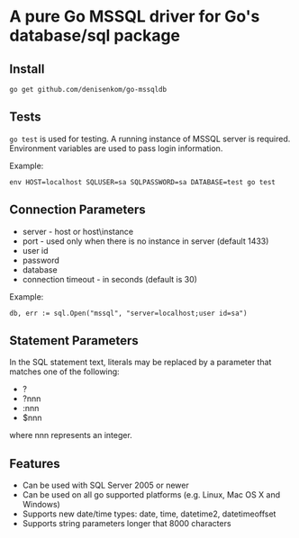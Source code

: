 # A pure Go MSSQL driver for Go's database/sql package

## Install

    go get github.com/denisenkom/go-mssqldb

## Tests

`go test` is used for testing. A running instance of MSSQL server is required.
Environment variables are used to pass login information.

Example:

    env HOST=localhost SQLUSER=sa SQLPASSWORD=sa DATABASE=test go test

## Connection Parameters

* server - host or host\instance
* port - used only when there is no instance in server (default 1433)
* user id
* password
* database
* connection timeout - in seconds (default is 30)

Example:

    db, err := sql.Open("mssql", "server=localhost;user id=sa")

## Statement Parameters

In the SQL statement text, literals may be replaced by a parameter that matches one of the following:

* ?
* ?nnn
* :nnn
* $nnn

where nnn represents an integer.

## Features

* Can be used with SQL Server 2005 or newer
* Can be used on all go supported platforms (e.g. Linux, Mac OS X and Windows)
* Supports new date/time types: date, time, datetime2, datetimeoffset
* Supports string parameters longer that 8000 characters
